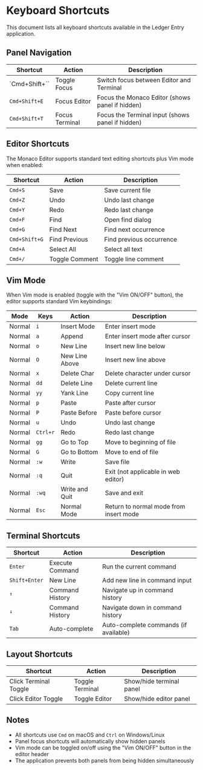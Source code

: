 # Keyboard Shortcuts

This document lists all keyboard shortcuts available in the Ledger Entry application.

## Panel Navigation

| Shortcut      | Action         | Description                                      |
| ------------- | -------------- | ------------------------------------------------ |
| `Cmd+Shift+`` | Toggle Focus   | Switch focus between Editor and Terminal         |
| `Cmd+Shift+E` | Focus Editor   | Focus the Monaco Editor (shows panel if hidden)  |
| `Cmd+Shift+T` | Focus Terminal | Focus the Terminal input (shows panel if hidden) |

## Editor Shortcuts

The Monaco Editor supports standard text editing shortcuts plus Vim mode when enabled:

| Shortcut      | Action         | Description              |
| ------------- | -------------- | ------------------------ |
| `Cmd+S`       | Save           | Save current file        |
| `Cmd+Z`       | Undo           | Undo last change         |
| `Cmd+Y`       | Redo           | Redo last change         |
| `Cmd+F`       | Find           | Open find dialog         |
| `Cmd+G`       | Find Next      | Find next occurrence     |
| `Cmd+Shift+G` | Find Previous  | Find previous occurrence |
| `Cmd+A`       | Select All     | Select all text          |
| `Cmd+/`       | Toggle Comment | Toggle line comment      |

## Vim Mode

When Vim mode is enabled (toggle with the "Vim ON/OFF" button), the editor supports standard Vim keybindings:

| Mode   | Keys     | Action         | Description                            |
| ------ | -------- | -------------- | -------------------------------------- |
| Normal | `i`      | Insert Mode    | Enter insert mode                      |
| Normal | `a`      | Append         | Enter insert mode after cursor         |
| Normal | `o`      | New Line       | Insert new line below                  |
| Normal | `O`      | New Line Above | Insert new line above                  |
| Normal | `x`      | Delete Char    | Delete character under cursor          |
| Normal | `dd`     | Delete Line    | Delete current line                    |
| Normal | `yy`     | Yank Line      | Copy current line                      |
| Normal | `p`      | Paste          | Paste after cursor                     |
| Normal | `P`      | Paste Before   | Paste before cursor                    |
| Normal | `u`      | Undo           | Undo last change                       |
| Normal | `Ctrl+r` | Redo           | Redo last change                       |
| Normal | `gg`     | Go to Top      | Move to beginning of file              |
| Normal | `G`      | Go to Bottom   | Move to end of file                    |
| Normal | `:w`     | Write          | Save file                              |
| Normal | `:q`     | Quit           | Exit (not applicable in web editor)    |
| Normal | `:wq`    | Write and Quit | Save and exit                          |
| Normal | `Esc`    | Normal Mode    | Return to normal mode from insert mode |

## Terminal Shortcuts

| Shortcut      | Action          | Description                           |
| ------------- | --------------- | ------------------------------------- |
| `Enter`       | Execute Command | Run the current command               |
| `Shift+Enter` | New Line        | Add new line in command input         |
| `↑`           | Command History | Navigate up in command history        |
| `↓`           | Command History | Navigate down in command history      |
| `Tab`         | Auto-complete   | Auto-complete commands (if available) |

## Layout Shortcuts

| Shortcut              | Action          | Description              |
| --------------------- | --------------- | ------------------------ |
| Click Terminal Toggle | Toggle Terminal | Show/hide terminal panel |
| Click Editor Toggle   | Toggle Editor   | Show/hide editor panel   |

## Notes

- All shortcuts use `Cmd` on macOS and `Ctrl` on Windows/Linux
- Panel focus shortcuts will automatically show hidden panels
- Vim mode can be toggled on/off using the "Vim ON/OFF" button in the editor header
- The application prevents both panels from being hidden simultaneously
